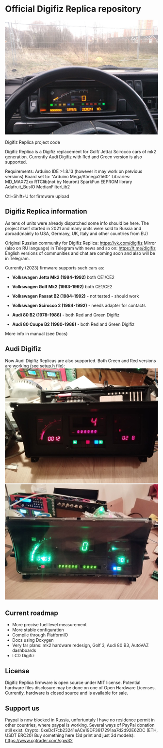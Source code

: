 # Official Digifiz Replica repository

![Digifiz Replica](/images/digifiz_photo.jpg)

Digifiz Replica project code

Digifiz Replica is a Digifiz replacement for Golf/ Jetta/ Scirocco cars of mk2 generation.
Currently Audi Digifiz with Red and Green version is also supported. 


Requirements: Arduino IDE >1.8.13 (however it may work on previous versions)
Board set to: "Arduino Mega/Atmega2560"
Libraries: MD_MAX72xx
RTClib(not by Neuron)
SparkFun EEPROM library    
Adafruit_BusIO
MedianFilterLib2

Ctl+Shift+U for firmware upload

## Digifiz Replica information

As tens of units were already dispatched some info should be here. 
The project itself started in 2021 and many units were sold to Russia and abroad(mainly to USA, Germany, UK, Italy and other countries from EU)

Original Russian community for Digifiz Replica: https://vk.com/digifiz
Mirror (also on RU language) in Telegram with news and so on: https://t.me/digifiz
English versions of communities and chat are coming soon and also will be in Telegram. 

Currently (2023) firmware supports such cars as:

- **Volkswagen Jetta Mk2 (1984-1992)** both CE1/CE2
- **Volkswagen Golf Mk2 (1983-1992)** both CE1/CE2
- **Volkswagen Passat B2 (1984-1992)** - not tested - should work
- **Volkswagen Scirocco 2 (1984-1992)** - needs adapter for contacts

- **Audi 80 B2 (1978–1986)** - both Red and Green Digifiz
- **Audi 80 Coupe B2 (1980-1988)** - both Red and Green Digifiz

More info in manual (see Docs)

## Audi Digifiz

Now Audi Digifiz Replicas are also supported. 
Both Green and Red versions are working (see setup.h file):
![Digifiz Replica Audi Red](/images/audi_red.jpg)
![Digifiz Replica Audi Green](/images/audi_green.jpg)


## Current roadmap

- More precise fuel level measurement
- More stable configuration
- Compile through PlatformIO
- Docs using Doxygen
- Very far plans: mk2 hardware redesign, Golf 3, Audi 80 B3, AutoVAZ dashboards 
- LCD Digifiz

## License

Digifiz Replica firmware is open source under MIT license. 
Potential hardware files disclosure may be done on one of Open Hardware Licenses.
Currently, hardware is closed source and is available for sale. 

## Support us

Paypal is now blocked in Russia, unfortuntaly I have no residence permit in other countries, where paypal is working.
Several ways of PayPal donation still exist. 
Crypto: 
0xeDc17cb23241eACe19DF3617291aa7d2d92E62DC (ETH, USDT ERC20)
Buy something here (3d print and just 3d models):
https://www.cgtrader.com/sgw32
